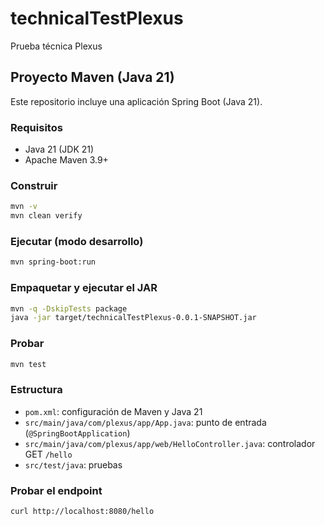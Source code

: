 # technicalTestPlexus
Prueba técnica Plexus

## Proyecto Maven (Java 21)

Este repositorio incluye una aplicación Spring Boot (Java 21).

### Requisitos
- Java 21 (JDK 21)
- Apache Maven 3.9+

### Construir
```bash
mvn -v
mvn clean verify
```

### Ejecutar (modo desarrollo)
```bash
mvn spring-boot:run
```

### Empaquetar y ejecutar el JAR
```bash
mvn -q -DskipTests package
java -jar target/technicalTestPlexus-0.0.1-SNAPSHOT.jar
```

### Probar
```bash
mvn test
```

### Estructura
- `pom.xml`: configuración de Maven y Java 21
- `src/main/java/com/plexus/app/App.java`: punto de entrada (`@SpringBootApplication`)
- `src/main/java/com/plexus/app/web/HelloController.java`: controlador GET `/hello`
- `src/test/java`: pruebas

### Probar el endpoint
```bash
curl http://localhost:8080/hello
```